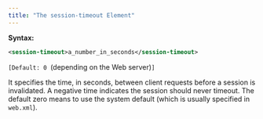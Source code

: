 ```yaml
---
title: "The session-timeout Element"
---
```


**Syntax:**

```xml
<session-timeout>a_number_in_seconds</session-timeout>
```

`[Default: 0 `(depending on the Web server)`]`

It specifies the time, in seconds, between client requests before a
session is invalidated. A negative time indicates the session should
never timeout. The default zero means to use the system default (which
is usually specified in `web.xml`).


